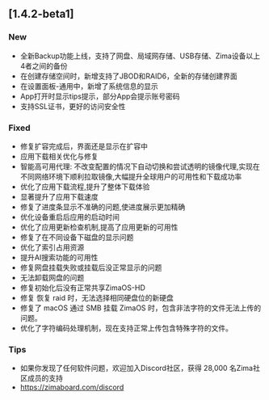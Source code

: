 ## [1.4.2-beta1]
### New
- 全新Backup功能上线，支持了网盘、局域网存储、USB存储、Zima设备以上4者之间的备份
- 在创建存储空间时，新增支持了JBOD和RAID6，全新的存储创建界面
- 在设置面板-通用中，新增了系统信息的显示
- App打开时显示tips提示，部分App会提示账号密码
- 支持SSL证书，更好的访问安全性
### Fixed
- 修复扩容完成后，界面还是显示在扩容中
- 应用下载相关优化与修复
- 智能高可用代理: 不改变配置的情况下自动切换和尝试透明的镜像代理,实现在不同网络环境下顺利拉取镜像,大幅提升全球用户的可用性和下载成功率
- 优化了应用下载流程,提升了整体下载体验
- 显著提升了应用下载速度
- 修复了进度条显示不准确的问题,使进度展示更加精确
- 优化设备重启后应用的启动时间
- 优化了应用更新检查机制,提高了应用更新的可用性
- 修复了在不同设备下磁盘的显示问题
- 优化了索引占用资源
- 提升AI搜索功能的可用性
- 修复网盘挂载失败或挂载后没正常显示的问题
- 无法卸载网盘的问题
- 修复初始化后没有正常共享ZimaOS-HD
- 修复 恢复 raid 时，无法选择相同硬盘位的新硬盘
- 修复了 macOS 通过 SMB 挂载 ZimaOS 时，包含非法字符的文件无法上传的问题。
- 优化了字符编码处理机制，现在支持正常上传包含特殊字符的文件。
### Tips
- 如果你发现了任何软件问题，欢迎加入Discord社区，获得 28,000 名Zima社区成员的支持
- <a href="https://zimaboard.com/discord" target="_blank" style="color:blue">https://zimaboard.com/discord</a>